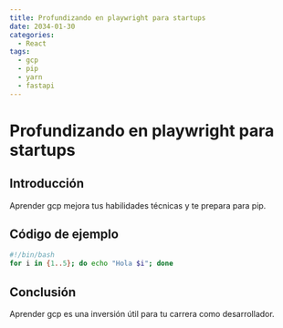 ```yaml
---
title: Profundizando en playwright para startups
date: 2034-01-30
categories:
  - React
tags:
  - gcp
  - pip
  - yarn
  - fastapi
---
```


# Profundizando en playwright para startups

## Introducción

Aprender gcp mejora tus habilidades técnicas y te prepara para pip.

## Código de ejemplo

```bash
#!/bin/bash
for i in {1..5}; do echo "Hola $i"; done
```

## Conclusión

Aprender gcp es una inversión útil para tu carrera como desarrollador.